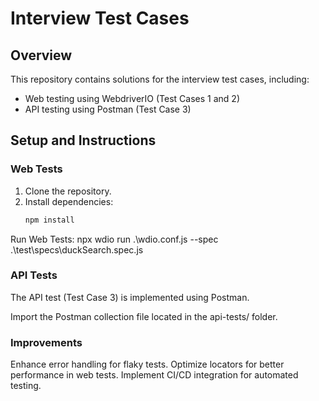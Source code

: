 # Interview Test Cases

## Overview
This repository contains solutions for the interview test cases, including:
- Web testing using WebdriverIO (Test Cases 1 and 2)
- API testing using Postman (Test Case 3)

## Setup and Instructions
### Web Tests
1. Clone the repository.
2. Install dependencies:
   ```bash
   npm install
   
  Run Web Tests:
      npx wdio run .\wdio.conf.js --spec .\test\specs\duckSearch.spec.js
      
### API Tests
The API test (Test Case 3) is implemented using Postman.

Import the Postman collection file located in the api-tests/ folder.


### Improvements
Enhance error handling for flaky tests.
Optimize locators for better performance in web tests.
Implement CI/CD integration for automated testing.

